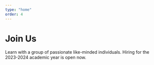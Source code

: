```yaml
---
type: "home"
order: 4
---
```


# Join Us

Learn with a group of passionate like-minded individuals. Hiring for the 2023-2024 academic year is open now.